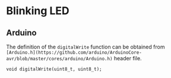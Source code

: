 # Blinking LED

## Arduino

The definition of the `digitalWrite` function can be obtained from
`[Arduino.h](https://github.com/arduino/ArduinoCore-avr/blob/master/cores/arduino/Arduino.h)` header file.

```
void digitalWrite(uint8_t, uint8_t);
```
